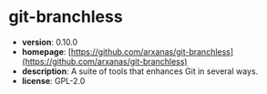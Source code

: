 # git-branchless

- **version**: 0.10.0
- **homepage**: [https://github.com/arxanas/git-branchless](https://github.com/arxanas/git-branchless)
- **description**: A suite of tools that enhances Git in several ways.
- **license**: GPL-2.0

